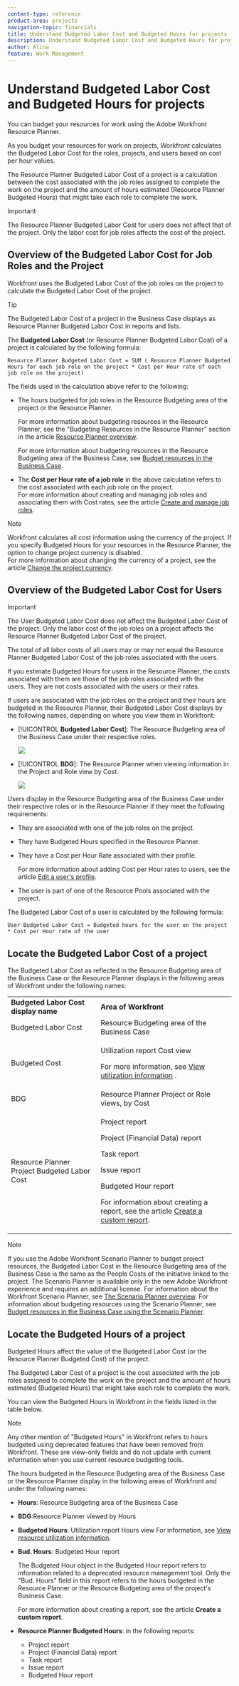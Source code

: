 ```yaml
---
content-type: reference
product-area: projects
navigation-topic: financials
title: Understand Budgeted Labor Cost and Budgeted Hours for projects
description: Understand Budgeted Labor Cost and Budgeted Hours for projects
author: Alina
feature: Work Management
---
```


# Understand Budgeted Labor Cost and Budgeted Hours for projects

<!--
<(NOTE: Keep the structure of this article similar to Calculating Budgeted Cost)</p>
-->

You can budget your resources for work using the Adobe Workfront Resource Planner. 

As you budget your resources for work on projects, Workfront calculates the Budgeted Labor Cost for the roles, projects, and users based on cost per hour values.

The Resource Planner Budgeted Labor Cost of a project is a calculation between the cost associated with the job roles assigned to complete the work on the project and the amount of hours estimated (Resource Planner Budgeted Hours) that might take each role to complete the work.

>[!IMPORTANT]
>
>The Resource Planner Budgeted Labor Cost for users does not affect that of the project. Only the labor cost for job roles affects the cost of the project. 

## Overview of the Budgeted Labor Cost for Job Roles and the Project

Workfront uses the Budgeted Labor Cost of the job roles on the project to calculate the Budgeted Labor Cost of the project.

>[!TIP]
>
>The Budgeted Labor Cost of a project in the Business Case displays as Resource Planner Budgeted Labor Cost in reports and lists.

The **Budgeted Labor Cost** (or Resource Planner Budgeted Labor Cost) of a project is calculated by the following formula:

`Resource Planner Budgeted Labor Cost = SUM ( Resource Planner Budgeted Hours for each job role on the project * Cost per Hour rate of each job role on the project)`

The fields used in the calculation above refer to the following:

* The hours budgeted for job roles in the Resource Budgeting area of the project or the Resource Planner.

  For more information about budgeting resources in the Resource Planner, see the "Budgeting Resources in the Resource Planner" section in the article [Resource Planner overview](../../../resource-mgmt/resource-planning/get-started-resource-planner.md).

  For more information about budgeting resources in the Resource Budgeting area of the Business Case, see [Budget resources in the Business Case](../../../manage-work/projects/define-a-business-case/budget-resources-in-business-case.md).

* The **Cost per Hour rate of a job role** in the above calculation refers to the cost associated with each job role on the project.   
  For more information about creating and managing job roles and associating them with Cost rates, see the article [Create and manage job roles](../../../administration-and-setup/set-up-workfront/organizational-setup/create-manage-job-roles.md).

>[!NOTE]
>
>Workfront calculates all cost information using the currency of the project. If you specify Budgeted Hours for your resources in the Resource Planner, the option to change project currency is disabled.  
>For more information about changing the currency of a project, see the article [Change the project currency](../../../manage-work/projects/project-finances/change-project-currency.md).

## Overview of the Budgeted Labor Cost for Users

<!--
<p data-mc-conditions="QuicksilverOrClassic.Draft mode">(NOTE: Update the following section in the Create a Business Case article, as well, when you update it here.)</p>
-->

>[!IMPORTANT]
>
>The User Budgeted Labor Cost does not affect the Budgeted Labor Cost of the project. Only the labor cost of the job roles on a project affects the Resource Planner Budgeted Labor Cost of the project. 
> 
>The total of all labor costs of all users may or may not equal the Resource Planner Budgeted Labor Cost of the job roles associated with the users.
>
>If you estimate Budgeted Hours for users in the Resource Planner, the costs associated with them are those of the job roles associated with the users. They are not costs associated with the users or their rates.

If users are associated with the job roles on the project and their hours are budgeted in the Resource Planner, their Budgeted Labor Cost displays by the following names, depending on where you view them in Workfront:

* [!UICONTROL **Budgeted Labor Cost**]: The Resource Budgeting area of the Business Case under their respective roles.

  ![](assets/budgeted-labor-cost-for-users-in-business-case-highlighted-350x73.png)

* [!UICONTROL **BDG**]: The Resource Planner when viewing information in the Project and Role view by Cost.

  ![](assets/budgeted-labor-cost-for-users-in-rp-project-view-cost--highlighted-350x115.png)

Users display in the Resource Budgeting area of the Business Case under their respective roles or in the Resource Planner if they meet the following requirements:

* They are associated with one of the job roles on the project.
* They have Budgeted Hours specified in the Resource Planner.
* They have a Cost per Hour Rate associated with their profile.

  For more information about adding Cost per Hour rates to users, see the article [Edit a user's profile](../../../administration-and-setup/add-users/create-and-manage-users/edit-a-users-profile.md).

* The user is part of one of the Resource Pools associated with the project.

The Budgeted Labor Cost of a user is calculated by the following formula:

`User Budgeted Labor Cost = Budgeted hours for the user on the project * Cost per Hour rate of the user`

## Locate the Budgeted Labor Cost of a project

The Budgeted Labor Cost as reflected in the Resource Budgeting area of the Business Case or the Resource Planner displays in the following areas of Workfront under the following names:

  <table style="table-layout:auto"> 
   <col> 
   <col> 
   <tbody> 
    <tr> 
     <td><strong>Budgeted Labor Cost display name</strong></td> 
     <td><strong>Area of Workfront</strong></td> 
    </tr> 
    <tr> 
     <td>Budgeted Labor Cost</td> 
     <td>Resource Budgeting area of the Business Case</td> 
    </tr> 
    <tr> 
     <td>Budgeted Cost</td> 
     <td><p>Utilization report Cost view</p><p>For more information, see <a href="../../../resource-mgmt/resource-utilization/view-utilization-information.md">View utilization information</a> .</p></td> 
    </tr> 
    <tr> 
     <td>BDG </td> 
     <td>Resource Planner Project or Role views, by Cost</td> 
    </tr> 
    <tr> 
     <td>Resource Planner Project Budgeted Labor Cost</td> 
     <td> <p>Project report</p> <p>Project (Financial Data) report</p> <p>Task report</p> <p>Issue report</p> <p>Budgeted Hour report</p> <p>For information about creating a report, see the article <a href="../../../reports-and-dashboards/reports/creating-and-managing-reports/create-custom-report.md" class="MCXref xref">Create a custom report</a>.</p> </td> 
    </tr> 
   </tbody> 
  </table>

>[!NOTE]
>
>If you use the Adobe Workfront Scenario Planner to budget project resources, the Budgeted Labor Cost in the Resource Budgeting area of the Business Case is the same as the People Costs of the initiative linked to the project. The Scenario Planner is available only in the new Adobe Workfront experience and requires an additional license. For information about the Workfront Scenario Planner, see [The Scenario Planner overview](../../../scenario-planner/scenario-planner-overview.md). For information about budgeting resources using the Scenario Planner, see [Budget resources in the Business Case using the Scenario Planner](../../../manage-work/projects/define-a-business-case/budget-resources-in-business-case-use-scenario-planner.md).

## Locate the Budgeted Hours of a project

<!--
(NOTE: Keep the structure of this article similar to Calculating Budgeted Cost)
-->

Budgeted Hours affect the value of the Budgeted Labor Cost (or the Resource Planner Budgeted Cost) of the project.

The Budgeted Labor Cost of a project is the cost associated with the job roles assigned to complete the work on the project and the amount of hours estimated (Budgeted Hours) that might take each role to complete the work.

You can view the Budgeted Hours in Workfront in the fields listed in the table below.

>[!NOTE]
>
>Any other mention of "Budgeted Hours" in Workfront refers to hours budgeted using deprecated features that have been removed from Workfront. These are view-only fields and do not update with current information when you use current resource budgeting tools.

The hours budgeted in the Resource Budgeting area of the Business Case or the Resource Planner display in the following areas of Workfront and under the following names:

* **Hours**: Resource Budgeting area of the Business Case
* **BDG**:Resource Planner viewed by Hours
* **Budgeted Hours**: Utilization report Hours view 
For information, see [View resource utilization information](../../../resource-mgmt/resource-utilization/view-utilization-information.md).
* **Bud. Hours**: Budgeted Hour report 

  The Budgeted Hour object in the Budgeted Hour report refers to information related to a deprecated resource management tool. Only the "Bud. Hours" field in this report refers to the hours budgeted in the Resource Planner or the Resource Budgeting area of the project's Business Case.
  
  For more information about creating a report, see the article **Create a custom report**.
* **Resource Planner Budgeted Hours**: in the following reports:
   
  * Project report
  * Project (Financial Data) report
  * Task report
  * Issue report
  * Budgeted Hour report

